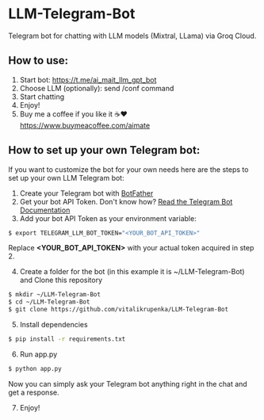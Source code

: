 # LLM-Telegram-Bot

Telegram bot for chatting with LLM models (Mixtral, LLama) via Groq Cloud.

<h2>How to use:</h2>

1. Start bot: https://t.me/ai_mait_llm_gpt_bot
2. Choose LLM (optionally): send /conf command
3. Start chatting
4. Enjoy!
5. Buy me a coffee if you like it ☕️❤️ https://www.buymeacoffee.com/aimate

<h2>How to set up your own Telegram bot:</h2>

If you want to customize the bot for your own needs here are the steps to set up your own LLM Telegram bot:
1. Create your Telegram bot with <a href="https://t.me/botfather">BotFather</a>
2. Get your bot API Token. Don't know how? <a href="https://core.telegram.org/bots/">Read the Telegram Bot Documentation</a>
3. Add your bot API Token as your environment variable:
```bash
$ export TELEGRAM_LLM_BOT_TOKEN="<YOUR_BOT_API_TOKEN>"
```
Replace 
<b><YOUR_BOT_API_TOKEN></b>
with your actual token acquired in step 2.

4. Create a folder for the bot (in this example it is ~/LLM-Telegram-Bot) and Clone this repository
```bash
$ mkdir ~/LLM-Telegram-Bot
$ cd ~/LLM-Telegram-Bot
$ git clone https://github.com/vitalikrupenka/LLM-Telegram-Bot
```

5. Install dependencies
```bash
$ pip install -r requirements.txt
```

6. Run app.py
```bash
$ python app.py
```

Now you can simply ask your Telegram bot anything right in the chat and get a response.

7. Enjoy!
